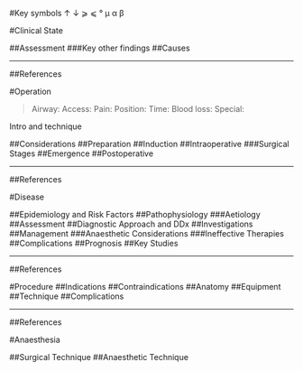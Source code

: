 #Key symbols
↑
↓
⩾
⩽
°
μ
α
β

#Clinical State

##Assessment
###Key other findings
##Causes


---

##References


#Operation

>Airway: 
>Access: 
>Pain: 
>Position:
>Time: 
>Blood loss:
>Special:

Intro and technique

##Considerations
##Preparation
##Induction
##Intraoperative
###Surgical Stages
##Emergence
##Postoperative

---
##References



#Disease

##Epidemiology and Risk Factors
##Pathophysiology
###Aetiology
##Assessment
##Diagnostic Approach and DDx
##Investigations
##Management
###Anaesthetic Considerations
###Ineffective Therapies
##Complications
##Prognosis
##Key Studies

---
##References



#Procedure
##Indications
##Contraindications
##Anatomy
##Equipment
##Technique
##Complications

---
##References



#Anaesthesia

##Surgical Technique
##Anaesthetic Technique